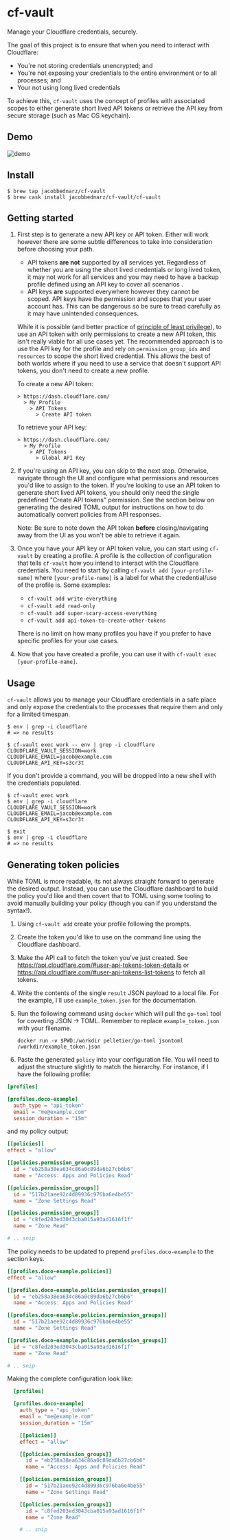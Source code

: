 # cf-vault

Manage your Cloudflare credentials, securely.

The goal of this project is to ensure that when you need to interact with Cloudflare:

- You're not storing credentials unencrypted; and
- You're not exposing your credentials to the entire environment or to all
  processes; and
- Your not using long lived credentials

To achieve this, `cf-vault` uses the concept of profiles with associated scopes
to either generate short lived API tokens or retrieve the API key from secure
storage (such as Mac OS keychain).

## Demo

![demo](https://user-images.githubusercontent.com/283234/94203859-8c2d8680-ff03-11ea-8cd6-21161224c2ff.gif)


## Install

```
$ brew tap jacobbednarz/cf-vault
$ brew cask install jacobbednarz/cf-vault/cf-vault
```

## Getting started

1. First step is to generate a new API key or API token. Either will work
   however there are some subtle differences to take into consideration before
   choosing your path.

   - API tokens **are not** supported by all services yet. Regardless of whether
     you are using the short lived credentials or long lived token, it may not
     work for all services and you may need to have a backup profile defined
     using an API key to cover all scenarios .
   - API keys **are** supported everywhere however they cannot be scoped. API
     keys have the permission and scopes that your user account has. This can be
     dangerous so be sure to tread carefully as it may have unintended consequences.

   While it is possible (and better practice of [principle of least privilege]),
   to use an API token with only permissions to create a new API token, this
   isn't really viable for all use cases yet. The recommended approach is to use
   the API key for the profile and rely on `permission_group_ids` and
   `resources` to scope the short lived credential. This allows the best of both
   worlds where if you need to use a service that doesn't support API tokens,
   you don't need to create a new profile.

   To create a new API token:

   ```
   > https://dash.cloudflare.com/
     > My Profile
       > API Tokens
         > Create API token
   ```

   To retrieve your API key:

    ```
    > https://dash.cloudflare.com/
      > My Profile
        > API Tokens
          > Global API Key
    ```

1. If you're using an API key, you can skip to the next step. Otherwise,
   navigate through the UI and configure what permissions and resources you'd
   like to assign to the token. If you're looking to use an API token to
   generate short lived API tokens, you should only need the single predefined
   "Create API tokens" permission. See the section below on generating the desired
   TOML output for instructions on how to do automatically convert policies from
   API responses.

   Note: Be sure to note down the API token **before** closing/navigating away
   from the UI as you won't be able to retrieve it again.

1. Once you have your API key or API token value, you can start using `cf-vault`
   by creating a profile. A profile is the collection of configuration that
   tells `cf-vault` how you intend to interact with the Cloudflare credentials.
   You need to start by calling `cf-vault add
   [your-profile-name]` where `[your-profile-name]` is a label for what the
   credential/use of the profile is. Some examples:

   - `cf-vault add write-everything`
   - `cf-vault add read-only`
   - `cf-vault add super-scary-access-everything`
   - `cf-vault add api-token-to-create-other-tokens`

   There is no limit on how many profiles you have if you prefer to have
   specific profiles for your use cases.

1. Now that you have created a profile, you can use it with `cf-vault exec
   [your-profile-name]`.

## Usage

`cf-vault` allows you to manage your Cloudflare credentials in a safe place and
only expose the credentials to the processes that require them and only for a
limited timespan.

```shell
$ env | grep -i cloudflare
# => no results

$ cf-vault exec work -- env | grep -i cloudflare
CLOUDFLARE_VAULT_SESSION=work
CLOUDFLARE_EMAIL=jacob@example.com
CLOUDFLARE_API_KEY=s3cr3t
```

If you don't provide a command, you will be dropped into a new shell with the
credentials populated.

```shell
$ cf-vault exec work
$ env | grep -i cloudflare
CLOUDFLARE_VAULT_SESSION=work
CLOUDFLARE_EMAIL=jacob@example.com
CLOUDFLARE_API_KEY=s3cr3t

$ exit
$ env | grep -i cloudflare
# => no results
```

## Generating token policies

While TOML is more readable, its not always straight forward to generate the
desired output. Instead, you can use the Cloudflare dashboard to build the
policy you'd like and then covert that to TOML using some tooling to avoid
manually building your policy (though you can if you understand the syntax!).

1. Using `cf-vault add` create your profile following the prompts.
1. Create the token you'd like to use on the command line using the Cloudflare
   dashboard.
1. Make the API call to fetch the token you've just created. See
   https://api.cloudflare.com/#user-api-tokens-token-details or
   https://api.cloudflare.com/#user-api-tokens-list-tokens to fetch all tokens.
1. Write the contents of the single `result` JSON payload to a local file. For
   the example, I'll use `example_token.json` for the documentation.
1. Run the following command using `docker` which will pull the `go-toml` tool
   for coverting JSON -> TOML. Remember to replace `example_token.json` with
   your filename.

   ```
   docker run -v $PWD:/workdir pelletier/go-toml jsontoml /workdir/example_token.json
   ```

1. Paste the generated `policy` into your configuration file. You will need to
   adjust the structure slightly to match the hierarchy. For instance, if I have
  the following profile:

  ```toml
  [profiles]

  [profiles.doco-example]
    auth_type = "api_token"
    email = "me@example.com"
    session_duration = "15m"
  ```

  and my policy output:

  ```toml
  [[policies]]
  effect = "allow"

  [[policies.permission_groups]]
    id = "eb258a38ea634c86a0c89da6b27cb6b6"
    name = "Access: Apps and Policies Read"

  [[policies.permission_groups]]
    id = "517b21aee92c4d89936c976ba6e4be55"
    name = "Zone Settings Read"

  [[policies.permission_groups]]
    id = "c8fed203ed3043cba015a93ad1616f1f"
    name = "Zone Read"

  # .. snip
  ```

  The policy needs to be updated to prepend `profiles.doco-example` to the
  section keys.

  ```toml
  [[profiles.doco-example.policies]]
  effect = "allow"

  [[profiles.doco-example.policies.permission_groups]]
    id = "eb258a38ea634c86a0c89da6b27cb6b6"
    name = "Access: Apps and Policies Read"

  [[profiles.doco-example.policies.permission_groups]]
    id = "517b21aee92c4d89936c976ba6e4be55"
    name = "Zone Settings Read"

  [[profiles.doco-example.policies.permission_groups]]
    id = "c8fed203ed3043cba015a93ad1616f1f"
    name = "Zone Read"

  # .. snip
  ```

  Making the complete configuration look like:

```toml
  [profiles]

  [profiles.doco-example]
    auth_type = "api_token"
    email = "me@example.com"
    session_duration = "15m"

    [[policies]]
    effect = "allow"

    [[policies.permission_groups]]
      id = "eb258a38ea634c86a0c89da6b27cb6b6"
      name = "Access: Apps and Policies Read"

    [[policies.permission_groups]]
      id = "517b21aee92c4d89936c976ba6e4be55"
      name = "Zone Settings Read"

    [[policies.permission_groups]]
      id = "c8fed203ed3043cba015a93ad1616f1f"
      name = "Zone Read"

    # .. snip
  ```

[principle of least privilege]: https://en.wikipedia.org/wiki/Principle_of_least_privilege
